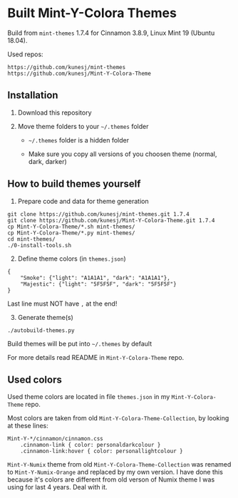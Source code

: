 Built Mint-Y-Colora Themes
==========================

Build from `mint-themes` 1.7.4 for Cinnamon 3.8.9, Linux Mint 19 (Ubuntu 18.04).

Used repos:

	https://github.com/kunesj/mint-themes
	https://github.com/kunesj/Mint-Y-Colora-Theme


Installation
------------

1. Download this repository

2. Move theme folders to your `~/.themes` folder

    - `~/.themes` folder is a hidden folder

    - Make sure you copy all versions of you choosen theme (normal, dark, darker)


How to build themes yourself
----------------------------

1. Prepare code and data for theme generation
```
git clone https://github.com/kunesj/mint-themes.git 1.7.4
git clone https://github.com/kunesj/Mint-Y-Colora-Theme.git 1.7.4
cp Mint-Y-Colora-Theme/*.sh mint-themes/
cp Mint-Y-Colora-Theme/*.py mint-themes/
cd mint-themes/
./0-install-tools.sh
```

2. Define theme colors (in `themes.json`)
```
{
    "Smoke": {"light": "A1A1A1", "dark": "A1A1A1"},
    "Majestic": {"light": "5F5F5F", "dark": "5F5F5F"}
}
```
Last line must NOT have `,` at the end!

3. Generate theme(s)
```
./autobuild-themes.py
```
Build themes will be put into `~/.themes` by default

For more details read README in `Mint-Y-Colora-Theme` repo.


Used colors
-----------
Used theme colors are located in file `themes.json` in my `Mint-Y-Colora-Theme` repo.

Most colors are taken from old `Mint-Y-Colora-Theme-Collection`, by looking at these lines:
```
Mint-Y-*/cinnamon/cinnamon.css
	.cinnamon-link { color: personaldarkcolour }
	.cinnamon-link:hover { color: personallightcolour }
```

`Mint-Y-Numix` theme from old `Mint-Y-Colora-Theme-Collection` was renamed to `Mint-Y-Numix-Orange` and replaced by my own version.
I have done this because it's colors are different from old verson of Numix theme I was using for last 4 years.
Deal with it.
